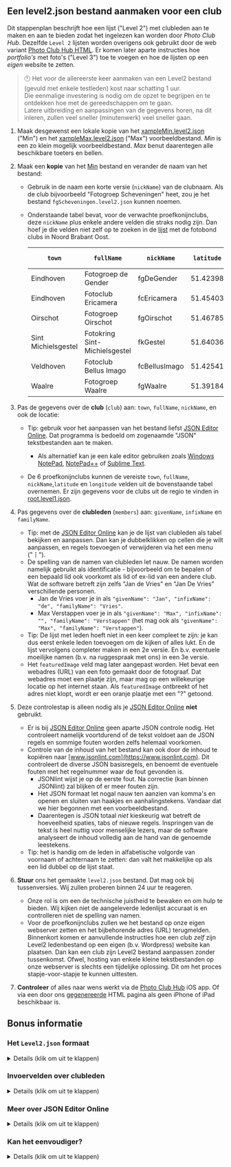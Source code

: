 ## Een level2.json bestand aanmaken voor een club

Dit stappenplan beschrijft hoe een lijst ("Level 2") met clubleden aan te maken en aan te bieden zodat het ingelezen kan worden door _Photo Club Hub_. Dezelfde `Level 2` lijsten worden overigens ook gebruikt door de web variant [Photo Club Hub HTML](https://github.com/vdhamer/Photo-Club-Hub-HTML). Er komen later aparte instructies hoe _portfolio's_ met foto's ("Level 3") toe te voegen en hoe de lijsten op een _eigen_ website te zetten.

> 🕚 Het voor de allereerste keer aanmaken van een Level2 bestand (gevuld met enkele testleden) kost naar schatting 1 uur. \
> Die eenmalige investering is nodig om de opzet te begrijpen en te ontdekken hoe met de gereedschappen om te gaan. \
> Latere uitbreiding en aanpassingen van de gegevens horen, na dit inleren, zullen veel sneller (minutenwerk) veel sneller gaan. 

1. Maak desgewenst een lokale kopie van het [xampleMin.level2.json](https://github.com/vdhamer/Photo-Club-Hub/blob/main/JSON/xampleMin.level2.json) ("Min") en het
   [xampleMax.level2.json](https://github.com/vdhamer/Photo-Club-Hub/blob/main/JSON/xampleMax.level2.json) ("Max") voorbeeldbestand.
   _Min_ is een zo klein mogelijk voorbeeldbestand. _Max_ benut daarentegen alle beschikbare toeters en bellen.

2. Maak een **kopie** van het [Min](https://github.com/vdhamer/Photo-Club-Hub/blob/main/JSON/xampleMin.level2.json) bestand en verander de naam van het bestand:
   - Gebruik in de naam een korte versie (`nickName`) van de clubnaam.
     Als de club bijvoorbeeld "Fotogroep Scheveningen" heet, zou je het bestand `fgScheveningen.level2.json` kunnen noemen.
   - Onderstaande tabel bevat, voor de verwachte proefkonijnclubs, deze `nickName` plus enkele andere velden die straks nodig zijn.
     Dan hoef je die velden niet zelf op te zoeken in de [lijst](https://github.com/vdhamer/Photo-Club-Hub/blob/main/JSON/root.level1.json) met de fotobond clubs in Noord Brabant Oost.

      | `town`  | `fullName` | `nickName` | `latitude` | `longitude` | huidig bestand |
      | -----  | ---------| ----- | :-----: | :-----: | :-----: |
      | Eindhoven | Fotogroep de Gender | fgDeGender | 51.42398 | 5.45010 | [link](https://raw.githubusercontent.com/vdhamer/Photo-Club-Hub/refs/heads/main/JSON/fgWaalre.level2.json) |
      | Eindhoven | Fotoclub Ericamera | fcEricamera | 51.45403 | 5.46288 |  |
      | Oirschot | Fotogroep Oirschot | fgOirschot | 51.46785 | 5.25568 |  |
      | Sint Michielsgestel | Fotokring Sint-Michielsgestel | fkGestel | 51.64036 | 5.34749 |  |
      | Veldhoven | Fotoclub Bellus Imago | fcBellusImago | 51.42541 | 5.38756 |  |
      | Waalre | Fotogroep Waalre | fgWaalre | 51.39184 | 5.46144 | [link](https://github.com/vdhamer/Photo-Club-Hub/blob/main/JSON/fgDeGender.level2.json) |

3. Pas de gegevens over de **club** (`club`) aan: `town`, `fullName`, `nickName`, en ook de locatie:
    - Tip: gebruik voor het aanpassen van het bestand liefst [JSON Editor Online](https://jsoneditoronline.org). Dat programma is bedoeld om zogenaamde "JSON" tekstbestanden aan te maken.
        - Als alternatief kan je een kale editor gebruiken zoals [Windows NotePad](https://nl.wikipedia.org/wiki/Notepad), [NotePad++](https://nl.wikipedia.org/wiki/Notepad%2B%2B) of [Sublime Text](https://nl.wikipedia.org/wiki/Sublime_Text).

    - De 6 proefkonijnclubs kunnen de vereiste `town`, `fullName`, `nickName`,`latitude` en `longitude` velden uit de bovenstaande tabel overnemen.
      Er zijn gegevens voor de clubs uit de regio te vinden in [root.level1.json](https://github.com/vdhamer/Photo-Club-Hub/blob/main/JSON/root.level1.json).

4. Pas gegevens over de **clubleden** (`members`) aan: `givenName`, `infixName` en `familyName`.
    - Tip: met de [JSON Editor Online](https://jsoneditoronline.org) kan je de lijst van clubleden als tabel bekijken en aanpassen. Dan kan je dubbelklikken op cellen die je wilt aanpassen, en regels toevoegen of verwijderen via het een menu ("__⋮__").
    - De spelling van de namen van clubleden let nauw.
      De namen worden namelijk gebruikt als identificatie - bijvoorbeeld om te bepalen of een bepaald lid ook voorkomt als lid of ex-lid van een andere club.
      Wat de software betreft zijn zelfs "Jan de Vries" en "Jan De Vries" verschillende personen.
        - Jan de Vries voer je in als `"givenName": "Jan", "infixName": "de", "familyName": "Vries"`.
        - Max Verstappen voer je in als `"givenName": "Max", "infixName": "", "familyName": "Verstappen"` (het mag ook als `"givenName": "Max", "familyName": "Verstappen"`).
    - Tip: De lijst met leden hoeft niet in een keer compleet te zijn: je kan dus eerst enkele leden toevoegen om de kijken of alles lukt.
      En de lijst vervolgens completer maken in een 2e versie. En b.v. eventuele moeilijke namen (b.v. na ruggespraak met ons) in een 3e versie.
    - Het `featuredImage` veld mag later aangepast worden.
      Het bevat een webadres (URL) van een foto gemaakt door de fotograaf.
      Dat webadres moet een plaatje zijn, maar mag op een willekeurige locatie op het internet staan.
      Als `featuredImage` ontbreekt of het adres niet klopt, wordt er een oranje plaatje met een "?" getoond.
 
5. Deze controlestap is alleen nodig als je [JSON Editor Online](https://jsoneditoronline.org) __niet__ gebruikt.
    - Er is bij [JSON Editor Online](https://jsoneditoronline.org) geen aparte JSON controle nodig.
      Het controleert namelijk voortdurend of de tekst voldoet aan de JSON regels en sommige fouten worden zelfs helemaal voorkomen.
    - Controle van de inhoud van het bestand kan ook door de inhoud te kopiëren naar [www.jsonlint.com](https://www.jsonlint.com).
      Dit controleert de diverse JSON basisregels, en benoemt de eventuele fouten met het regelnummer waar de fout gevonden is.
        - JSONlint wijst je op de eerste fout. Na correctie (kan binnen JSONlint) zal blijken of er meer fouten zijn.
        - Het JSON formaat let nogal nauw ten aanzien van komma's en openen en sluiten van haakjes en aanhalingstekens. Vandaar dat we hier begonnen met een voorbeeldbestand.
        - Daarentegen is JSON totaal _niet_ kieskeurig wat betreft de hoeveelheid spaties, tabs of nieuwe regels.
          Inspringen van de tekst is heel nuttig voor menselijke lezers, maar de software analyseert de inhoud volledig aan de hand van de genoemde leestekens.
    - Tip: het is handig om de leden in alfabetische volgorde van voornaam of achternaam te zetten: dan valt het makkelijke op als een lid dubbel op de lijst staat.


6. **Stuur** ons het gemaakte `level2.json` bestand. Dat mag ook bij tussenversies. Wij zullen proberen binnen 24 uur te reageren.
    - Onze rol is om een de technische juistheid te bewaken en om hulp te bieden. Wij kijken niet de aangeleverde ledenlijst accuraat is en controlleren niet de spelling van namen.
    - Voor de proefkonijnclubs zullen we het bestand op onze eigen webserver zetten en het bijbehorende adres (URL) terugmelden.
      Binnenkort komen er aanvullende instructies hoe een club _zelf_ zijn Level2 ledenbestand op een eigen (b.v. Wordpress) website kan plaatsen.
      Dan kan een club zijn Level2 bestand aanpassen zonder tussenkomst. 
      Ofwel, hosting van enkele kleine tekstbestanden op onze webserver is slechts een tijdelijke oplossing. Dit om het proces stapje-voor-stapje te kunnen uittesten.

7. **Controleer** of alles naar wens werkt via de [Photo Club Hub](https://www.fotobond-brabantoost.nl/nieuws/fotoclub-hub-app/) iOS app.
Of via een door ons [gegenereerde](https://github.com/vdhamer/Photo-Club-Hub-HTML/blob/main/.github/README.md) HTML pagina als geen iPhone of iPad beschikbaar is.

## Bonus informatie

### Het `Level2.json` formaat
<details><summary>Details (klik om uit te klappen)</summary></p>

- [JSON](https://en.wikipedia.org/wiki/JSON) is zeer bekende internationale standaard in de IT wereld.
[Hier](https://codebeautify.org/json-cheat-sheet) is een korte uitleg van JSON. In ons geval is zou het voldoende moeten zijn om nauwgezet de voorbeelden in
[xampleMin.level2.json](https://github.com/vdhamer/Photo-Club-Hub/blob/main/JSON/xampleMin.level2.json) en [xampleMax.level2.json](https://github.com/vdhamer/Photo-Club-Hub/blob/main/JSON/xampleMax.level2.json) te volgen.
Bij gebruikt van [JSON Editor Online](https://jsoneditoronline.org) is de kans op fouten klein.

- Alle informatie tussen de haakjes in het `optional: { }` gedeelte van het bestand mag eventueel weggelaten worden. Dat is geen JSON-conventie, maar een keus alleen voor deze app. 
Het zijn dus velden die je bij een tekstaanpassing alsnog kan toevoegen, bijvoorbeeld zodra de voordelen van de gegevens inmiddels duidelijk is, of omdat de vereiste gegevens inmiddels beschikbaar zijn.
</details></p>

### Invoervelden over clubleden
<details><summary>Details (klik om uit te klappen)</summary></p>

- Een gedetailleerde engeltalige omschrijven van alle ondersteunde velden in een 'level2.json' bestand is te vinden in [README.md file section](https://github.com/vdhamer/Photo-Club-Hub/blob/main/.github/README.md#level-2-adding-members).
- Wat betreft de belangrijkste velden over clubleden:
   - De velden `givenName` en `familyName` zijn verplicht. `infixName` is voor namen met tussenvoegsel zoals "Jaap van Zweden". Het onderscheid tussen tussenvoegsel en achternaam is relevant om op achternaam te sorteren (althans op zijn Nederlands, Duits, enz). Jaap is dan te vinden onder de Z in plaats van onder de "V".
       - Het is belangrijk om `givenName`, `infixName` en `familyName` juist in te vullen. Dit inclusief spelling, hoofdletters en eventuele speciale letters (“François”). Dit zorgt voor consistentie: als de naam voorkomt in een `level2.json` van een andere club, moet de software beslissen of het om dezelfde persoon gaat. Ander voorbeeld: de software bewaart wat de inhoud van een ingelezen `level2.json` bestand. Bij het opnieuw inlezen van dat bestand (al dan niet na aanpassingen), gaat het om dezelfde persoon? 
       - Bij moeilijke namen (like "François Smit", of zelfs "François Beelaerts van Blokland") zou je invoeren even kunnen uitstellen om te voorkomen dat de naam soms op de ene manier en soms op een andere manier gebeurt.
         Als je de persoon zelf vraagt ("de familienaam is Beelaerts van Blokland") voorkom je dit probleem. 
       - In principe kan de app met de volledige [Unicode](https://nl.wikipedia.org/wiki/Unicode) karakterset uit de voeten. Voor een enkele letter is dat vaak ok, maar voor volledige namen zoals Вікторія Кобленко wordt dat onhandig.
   - Voorlopig kan het `Level3URL` veld weggelaten worden (het dient voor verwijzingen naar Level 3 bestanden).
   - Men zal vaak het `featuredImage` veld vrij snel willen invullen. Een voorbeeld is daarom te vinden in de [xampleMin.level2.json](https://github.com/vdhamer/Photo-Club-Hub/blob/main/JSON/xampleMin.level2.json) bestand.
Het levert een voorbeeldplaatje op van het werk van een clublid.
   - Op termijn is het vast de moeite waard om nog enkele velden in te vullen:
       - `website` is het webadres van een portfolio website van de fotograaf. Voorbeeld: een site op [Glass.photo](http://glass.photo/vdhamer) dat geen direct verband heeft met een specifieke club.
         De iOS app en HTML generator maken met dit veld een klikbare link naar deze website.
       - `roles` bevat eventuele bestuursfuncties van het lid binnen de club. Een lid kan meerdere bestuurfuncties hebben.
           - Men hoeft niet te vermelden dat een lid een bestuursfunctie _niet_ heeft.
             Invoer zoals '"isSecretary": false` kan nodig zijn om te expliciet aan te geven dat iemand die vroeger secretaris was dat niet meer is.
       - `membershipStartDate`. Dit veld wordt momenteel alleen gebruikt in _Photo Club Hub HTML_ en niet in de iOS app.
       - `keywords` (trefwoorden) geeft de hoofdfocus van de fotograaf aan. Er komen tzt aparte instructies voor dit veld.
           - Het programmeerwerk is nog niet af, maar de gegevens kunnen als in het `level2.json` bestand alvast opgenomen worden.
             Hou het voorlopig op de trefwoorden die voorkomen in [deze lijst](https://github.com/vdhamer/Photo-Club-Hub/issues/465).
- Het `contactEmail` veld is diegene die benaderd kan worden als er iets aan de hand is met dit JSON bestand.
  Vaak ik dat de website beheerder (b.v. admin@clubnaam.nl mits dat werkt), maar het zou een direct gmail account van een clublid kunnen zijn.
</details></p>

### Meer over JSON Editor Online
<details><summary>Details (klik om uit te klappen)</summary></p>

- Bovenaan het scherm staat iets over "inloggen" en "prijzen". Men kan die regel voor ons doel negeren: de gratis versie is voldoende. En de site doet vrijwel alles zonder je te registreren. Dat scheelt weer het onthouden van een extra wachtwoord.

- De site toont een linker en een rechter paneel. Die twee panelen kunnen verschillende bestanden (b.v. een voorbeeldbestand en een nieuw bestand) bevatten. Er zijn knopjes om de inhoud van het ene paneel naar het andere te copiëren. Dat kan je gebruiken om dezelfde JSON inhoud op 2 verschillende manieren tegelijk te bekijken. Of om een copie te maken en en de copie te gebruiken om de wijzingen in aan te brengen.

- In JSON wordt de volgorde van de elementen binnen een `[ ]` paar (=lijst) of `{ }` paar (=samenstelling) genegeerd. Bij het vergelijken van 2 versies van een bestand in [JSON Editor Online](https://jsoneditoronline.org) zal dus een verschil in volgorde niet als verschil in inhoud opgevat worden.</li>

- Gebruikers van de Apple Safari browser (macOS, iPad) die de beschikbare horizontale schermruimte krap vinden kunnen de reclame aan de rechterkant verwijderen.
Dit gaat via de Safari [Hide distracting items](https://support.apple.com/nl-nl/guide/safari/ibrwb68cc4bf/mac) functie. Gebruikers van een groot scherm zullen hier minder behoefte aan hebben, maar het werkt ook op een groot scherm.
</details></p>

### Kan het eenvoudiger?
<details><summary>Details (klik om uit te klappen)</summary></p>

Dit is een belangrijke vraag: wij willen drempels zo laag mogelijk houden.
Ten eerste hebben we niet de middelen van b.v. een belangstingdienst: die laat ook gewone burgers gegevens invoeren die automatisch verwerkt worden ("makkelijker kunnen wij het niet maken").
Dat leidt in ons geval richting hergebruik van bestaande technologie (b.v. JSON).

Ten tweede, ben ik huiverig voor oplossingen die bijvoorbeeld een extra wachtwoord zouden vereisen. 
Een mens heeft al zoveel wachtwoorden nodig, inloggen betekent extra stappen, en inlogpogingen leiden vaak tot problemen.
Bijvoorbeeld omdat het wachtwoord zoekgeraakt is, of omdat het wachtwoord gewijzigd moeten worden, of gedeeld moeten worden door 2 mensen. 
Dus ook daar willen we hergebruik maken van bestaande technologie die clubs al vaak gebruiken (b.v. Wordpress website).

Toekomstige versimpelingen sluiten we niet uit. Maar dit vereist wel slimme ideeën, en de vaardigheid en energie om ze uit te voeren.
</details></p>
